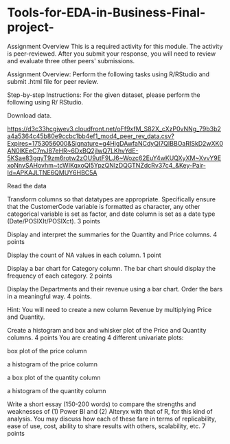 # Tools-for-EDA-in-Business-Final-project-

Assignment Overview
This is a required activity for this module. The activity is peer-reviewed. After you submit your response, you will need to review and evaluate three other peers' submissions.

Assignment Overview:
Perform the following tasks using R/RStudio and submit .html file for peer review.

Step-by-step Instructions:
For the given dataset, please perform the following using R/ RStudio.

Download data.

https://d3c33hcgiwev3.cloudfront.net/oFf9xfM_S82X_cXzP0vNNg_79b3b2a4a5364c45b80e9ccbc1bb4ef1_mod4_peer_rev_data.csv?Expires=1753056000&Signature=g4HigDAwfaNCdyQI7QIBBOaRISkD2wXK0AN0lKEeC7mJ87eHR~6DxBQ2jIwQ7LKhvYdE-5KSae83gqyT9zm6rotw2zOU9utF9LJ6~Wozc62EuY4wKUQXyXM~XvvY9ExoNnvSAHovhm~tcWIKqxoQI5YpzQNlzDQGTNZdcRv37c4_&Key-Pair-Id=APKAJLTNE6QMUY6HBC5A

Read the data

Transform columns so that datatypes are appropriate. Specifically ensure that the CustomerCode variable is formatted as character, any other categorical variable is set as factor, and date column is set as a date type (Date/POSIXIt/POSIXct). 3 points

Display and interpret the summaries for the Quantity and Price columns. 4 points 

Display the count of NA values in each column. 1 point

Display a bar chart for Category column. The bar chart should display the frequency of each category. 2 points 

Display the Departments and their revenue using a bar chart. Order the bars in a meaningful way. 4 points.

Hint: You will need to create a new column Revenue by multiplying Price and Quantity.

Create a histogram and box and whisker plot of the Price and Quantity columns.  4 points
You are creating 4 different univariate plots:

 box plot of the price column

a histogram of the price column

a box plot of the quantity column

a histogram of the quantity column 

Write a short essay (150-200 words) to compare the strengths and weaknesses of (1) Power BI and (2) Alteryx with that of R, for this kind of analysis. You may discuss how each of these fare in terms of replicability, ease of use, cost, ability to share results with others, scalability, etc. 7 points
